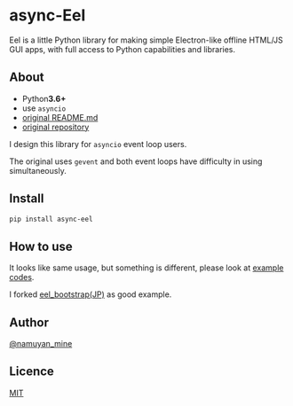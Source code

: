 async-Eel
====
Eel is a little Python library for making simple Electron-like offline HTML/JS GUI apps,
with full access to Python capabilities and libraries.

About
----
* Python**3.6+**
* use `asyncio`
* [original README.md](README-old.md)
* [original repository](https://github.com/ChrisKnott/Eel)

I design this library for `asyncio` event loop users.

The original uses `gevent` and both event loops have difficulty in using simultaneously.

Install
----
```bash
pip install async-eel
```

How to use
----
It looks like same usage, but something is different, please look at [example codes](examples).
  
I forked [eel_bootstrap(JP)](https://github.com/namuyan/eel_bootstrap) as good example.

Author
----
[@namuyan_mine](https://twitter.com/namuyan_mine)

Licence
----
[MIT](LICENSE)

